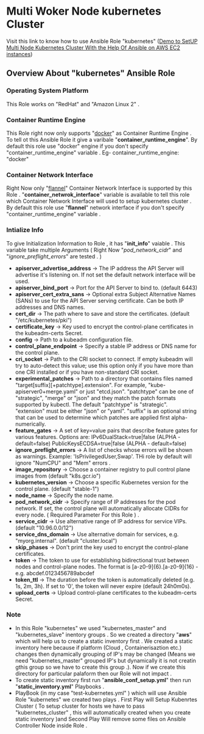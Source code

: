# Multi Woker Node kubernetes Cluster
Visit this link to know how to use Ansible Role "kubernetes" ([Demo to SetUP Multi Node Kubernetes Cluster With the Help Of Ansible on AWS EC2 instances]())

## Overview About "kubernetes" Ansible Role  
### Operating System Platform 
This Role works on "RedHat" and "Amazon Linux 2" .
### Container Runtime Engine  
This Role right now only supports "[docker](https://docs.docker.com/get-started/overview/)" as Container Runtime Engine . To tell ot this Ansible Role  it give a varibale "**container_runtime_engine**".  By default this role use "docker" engine if you don't specify "container_runtime_engine" variable .
Eg-  container_runtime_engine: "docker"  
### Container Network Interface  
Right Now only "[flannel](https://github.com/coreos/flannel#flannel)" Container Network Interface is supported by this Role . "**container_netwrok_interface**" variable is available to tell this role which Container Network Interface will used to setup kubernetes cluster . By default this role use "**flannel**" network interface if you don't specify "container_runtime_engine" variable .
### Intialize Info  
To give Initialization Information to Role , it has "**init_info**" vaiable . This variable take multiple Arguments ( Right Now "*pod_network_cidr*" and "*ignore_preflight_errors*" are tested . )
- **apiserver_advertise_address**  ->  The IP address the API Server will advertise it's listening on. If not set the default network interface will be used.
- **apiserver_bind_port**  ->  Port for the API Server to bind to. (default 6443)
- **apiserver_cert_extra_sans**  ->  Optional extra Subject Alternative Names (SANs) to use for the API Server serving certificate. Can be both IP addresses and DNS names.
- **cert_dir**  ->  The path where to save and store the certificates. (default "/etc/kubernetes/pki")
- **certificate_key**  ->  Key used to encrypt the control-plane certificates in the kubeadm-certs Secret.
- **config**  ->  Path to a kubeadm configuration file.
- **control_plane_endpoint**  ->  Specify a stable IP address or DNS name for the control plane.
- **cri_socket**  ->  Path to the CRI socket to connect. If empty kubeadm will try to auto-detect this value; use this option only if you have more than one CRI installed or if you have non-standard CRI socket.
- **experimental_patches**  ->  Path to a directory that contains files named "target[suffix][+patchtype].extension". For example, "kube-apiserver0+merge.yaml" or just "etcd.json". "patchtype" can be one of "strategic", "merge" or "json" and they match the patch formats supported by kubectl. The default "patchtype" is "strategic". "extension" must be either "json" or "yaml". "suffix" is an optional string that can be used to determine which patches are applied first alpha-numerically.
- **feature_gates**  ->  A set of key=value pairs that describe feature gates for various features. Options are:
                                             IPv6DualStack=true|false (ALPHA - default=false)
                                             PublicKeysECDSA=true|false (ALPHA - default=false)
- **ignore_preflight_errors**  ->  A list of checks whose errors will be shown as warnings. Example: 'IsPrivilegedUser,Swap'. THi role by default will ignore "NumCPU" and "Mem" errors .
- **image_repository**  ->  Choose a container registry to pull control plane images from (default "k8s.gcr.io")
- **kubernetes_version**  ->  Choose a specific Kubernetes version for the control plane. (default "stable-1")
- **node_name**  ->  Specify the node name.
- **pod_network_cidr**  ->  Specify range of IP addresses for the pod network. If set, the control plane will automatically allocate CIDRs for every node. ( Required Parameter For this Role ) .
- **service_cidr**  ->  Use alternative range of IP address for service VIPs. (default "10.96.0.0/12")
- **service_dns_domain**  -> Use alternative domain for services, e.g. "myorg.internal". (default "cluster.local")
- **skip_phases**  ->  Don't print the key used to encrypt the control-plane certificates.
- **token**  ->  The token to use for establishing bidirectional trust between nodes and control-plane nodes. The format is [a-z0-9]{6}\.[a-z0-9]{16} - e.g. abcdef.0123456789abcdef
- **token_ttl**  ->  The duration before the token is automatically deleted (e.g. 1s, 2m, 3h). If set to '0', the token will never expire (default 24h0m0s).
- **upload_certs**  ->  Upload control-plane certificates to the kubeadm-certs Secret.

### Note
- In this Role "kubernetes" we used "kubernetes_master" and  "kubernetes_slave" inentory groups . So we created a directory "**aws**" which will help us to create a static inventory first . We created a static inventory here because if platform (Cloud , Containerisaztion etc.) changes then dynamically grouping of IP's may be changed (Means we need "kubernetes_master" grouped IP's but dynamically it is not creatin gthis group so we have to create this group .). Now if we create this directory for particular palaform then our Role will not impact .
- To create static inventory first run "**ansible_conf_setup.yml**" then run "**static_inventory.yml**" Playbooks .
- PlayBook (in my case "test-kubernetes.yml" ) which will use Ansible Role "kubernetes" we created two plays . First Play will Setup Kubenrtes Cluster ( To setup cluster for hosts we have to pass "kubernetes_cluster" , this will automatically created  when you create static inventory )and Second Play Will remove some files on Ansible Controller Node inside Role .
